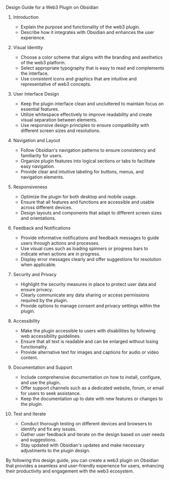 Design Guide for a Web3 Plugin on Obsidian

1. Introduction
   - Explain the purpose and functionality of the web3 plugin.
   - Describe how it integrates with Obsidian and enhances the user experience.

2. Visual Identity
   - Choose a color scheme that aligns with the branding and aesthetics of the web3 platform.
   - Select appropriate typography that is easy to read and complements the interface.
   - Use consistent icons and graphics that are intuitive and representative of web3 concepts.

3. User Interface Design
   - Keep the plugin interface clean and uncluttered to maintain focus on essential features.
   - Utilize whitespace effectively to improve readability and create visual separation between elements.
   - Use responsive design principles to ensure compatibility with different screen sizes and resolutions.

4. Navigation and Layout
   - Follow Obsidian's navigation patterns to ensure consistency and familiarity for users.
   - Organize plugin features into logical sections or tabs to facilitate easy navigation.
   - Provide clear and intuitive labeling for buttons, menus, and navigation elements.

5. Responsiveness
   - Optimize the plugin for both desktop and mobile usage.
   - Ensure that all features and functions are accessible and usable across different devices.
   - Design layouts and components that adapt to different screen sizes and orientations.

6. Feedback and Notifications
   - Provide informative notifications and feedback messages to guide users through actions and processes.
   - Use visual cues such as loading spinners or progress bars to indicate when actions are in progress.
   - Display error messages clearly and offer suggestions for resolution when applicable.

7. Security and Privacy
   - Highlight the security measures in place to protect user data and ensure privacy.
   - Clearly communicate any data sharing or access permissions required by the plugin.
   - Provide options to manage consent and privacy settings within the plugin.

8. Accessibility
   - Make the plugin accessible to users with disabilities by following web accessibility guidelines.
   - Ensure that all text is readable and can be enlarged without losing functionality.
   - Provide alternative text for images and captions for audio or video content.

9. Documentation and Support
   - Include comprehensive documentation on how to install, configure, and use the plugin.
   - Offer support channels such as a dedicated website, forum, or email for users to seek assistance.
   - Keep the documentation up to date with new features or changes to the plugin.

10. Test and Iterate
    - Conduct thorough testing on different devices and browsers to identify and fix any issues.
    - Gather user feedback and iterate on the design based on user needs and suggestions.
    - Stay updated with Obsidian's updates and make necessary adjustments to the plugin design.

By following this design guide, you can create a web3 plugin on Obsidian that provides a seamless and user-friendly experience for users, enhancing their productivity and engagement with the web3 ecosystem.